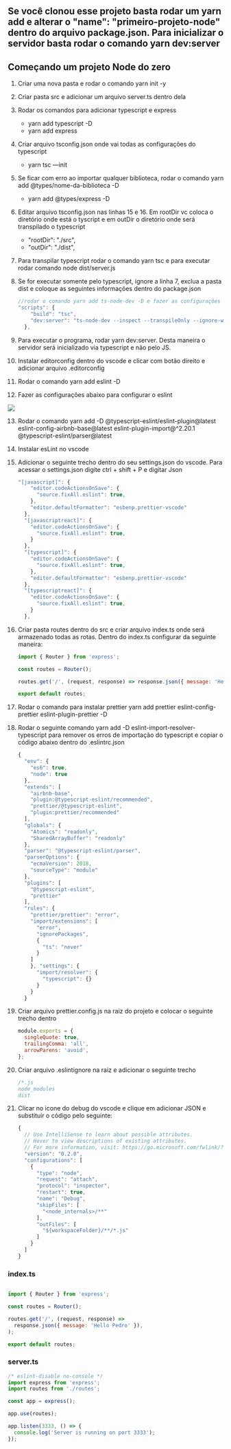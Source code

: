 ## Se você clonou esse projeto basta rodar um yarn add e alterar o "name": "primeiro-projeto-node" dentro do arquivo package.json. Para inicializar o servidor basta rodar o comando yarn dev:server
  



## Começando um projeto Node do zero

1. Criar uma nova pasta e rodar o comando yarn init -y
2. Criar pasta src e adicionar um arquivo server.ts dentro dela
3. Rodar os comandos para adicionar typescript e express
    - yarn add typescript -D
    - yarn add express
4. Criar arquivo tsconfig.json onde vai todas as configurações do typescript
    - yarn tsc —init
5. Se ficar com erro ao importar qualquer biblioteca, rodar o comando yarn add @types/nome-da-biblioteca -D
    - yarn add @types/express -D
6. Editar arquivo tsconfig.json nas linhas 15 e 16. Em rootDir vc coloca o diretório onde está o tyscript e em outDir o diretório onde será transpilado o typescript
    - "rootDir": "./src",
    - "outDir": "./dist",
7. Para transpilar typescript rodar o comando yarn tsc e para executar rodar comando node dist/server.js
8. Se for executar somente pelo typescript, ignore a linha 7, exclua a pasta dist e coloque as seguintes informações dentro do package.json

    ```jsx
    //rodar o comando yarn add ts-node-dev -D e fazer as configurações abaixo dentro do package.json
    "scripts": {
        "build": "tsc",
        "dev:server": "ts-node-dev --inspect --transpileOnly --ignore-watch node_modules src/server.ts"
      },
    ```

9. Para executar o programa, rodar yarn dev:server. Desta maneira o servidor será inicializado via typescript e não pelo JS.
10. Instalar editorconfig dentro do vscode e clicar com botão direito e adicionar arquivo .editorconfig
11. Rodar o comando yarn add eslint -D
12. Fazer as configurações abaixo para configurar o eslint
   <img src="https://s3.us-west-2.amazonaws.com/secure.notion-static.com/4ff00d9f-0c37-4c47-ac88-36913c09a0b9/Untitled.png?X-Amz-Algorithm=AWS4-HMAC-SHA256&X-Amz-Credential=AKIAT73L2G45O3KS52Y5%2F20200429%2Fus-west-2%2Fs3%2Faws4_request&X-Amz-Date=20200429T172130Z&X-Amz-Expires=86400&X-Amz-Signature=1e46647e80ff050d852ddc746ccd0f78b5dab01a28f5019180e08cb56cb92364&X-Amz-SignedHeaders=host&response-content-disposition=filename%20%3D%22Untitled.png%22"/>

13. Rodar o comando yarn add -D @typescript-eslint/eslint-plugin@latest eslint-config-airbnb-base@latest eslint-plugin-import@^2.20.1 @typescript-eslint/parser@latest
14. Instalar esLint no vscode
15. Adicionar o seguinte trecho dentro do seu settings.json do vscode. Para acessar o settings.json digite ctrl + shift + P e digitar Json

    ```jsx
    "[javascript]": {
        "editor.codeActionsOnSave": {
          "source.fixAll.eslint": true,
        },
        "editor.defaultFormatter": "esbenp.prettier-vscode"
      },
      "[javascriptreact]": {
        "editor.codeActionsOnSave": {
          "source.fixAll.eslint": true,
        }
      },
      "[typescript]": {
        "editor.codeActionsOnSave": {
          "source.fixAll.eslint": true,
        },
        "editor.defaultFormatter": "esbenp.prettier-vscode"
      },
      "[typescriptreact]": {
        "editor.codeActionsOnSave": {
          "source.fixAll.eslint": true,
        }
      },
    ```

16. Criar pasta routes dentro do src e criar arquivo index.ts onde será armazenado todas as rotas. Dentro do index.ts configurar da seguinte maneira:

    ```jsx
    import { Router } from 'express';

    const routes = Router();

    routes.get('/', (request, response) => response.json({ message: 'Hello Pedro' }));

    export default routes;
    ```

17. Rodar o comando para instalar prettier yarn add prettier eslint-config-prettier eslint-plugin-prettier -D
18. Rodar o seguinte comando yarn add -D eslint-import-resolver-typescript para remover os erros de importação do typescript e copiar o código abaixo dentro do .eslintrc.json

    ```jsx
    {
      "env": {
        "es6": true,
        "node": true
      },
      "extends": [
        "airbnb-base",
        "plugin:@typescript-eslint/recommended",
        "prettier/@typescript-eslint",
        "plugin:prettier/recommended"
      ],
      "globals": {
        "Atomics": "readonly",
        "SharedArrayBuffer": "readonly"
      },
      "parser": "@typescript-eslint/parser",
      "parserOptions": {
        "ecmaVersion": 2018,
        "sourceType": "module"
      },
      "plugins": [
        "@typescript-eslint",
        "prettier"
      ],
      "rules": {
        "prettier/prettier": "error",
        "import/extensions": [
          "error",
          "ignorePackages",
          {
            "ts": "never"
          }
        ]
        }, "settings": {
          "import/resolver": {
            "typescript": {}
          }
        }
      }
    ```

19. Criar arquivo prettier.config.js na raiz do projeto e colocar o seguinte trecho dentro

    ```jsx
    module.exports = {
      singleQuote: true,
      trailingComma: 'all',
      arrowParens: 'avoid',
    };
    ```

20. Criar arquivo .eslintignore na raiz e adicionar o seguinte trecho

    ```jsx
    /*.js
    node_modules
    dist
    ```

21. Clicar no icone do debug do vscode e clique em adicionar JSON e substituir o código pelo seguinte:

    ```jsx
    {
      // Use IntelliSense to learn about possible attributes.
      // Hover to view descriptions of existing attributes.
      // For more information, visit: https://go.microsoft.com/fwlink/?linkid=830387
      "version": "0.2.0",
      "configurations": [
        {
          "type": "node",
          "request": "attach",
          "protocol": "inspector",
          "restart": true,
          "name": "Debug",
          "skipFiles": [
            "<node_internals>/**"
          ],
          "outFiles": [
            "${workspaceFolder}/**/*.js"
          ]
        }
      ]
    }
    ```

### index.ts

```jsx

import { Router } from 'express';

const routes = Router();

routes.get('/', (request, response) =>
  response.json({ message: 'Hello Pedro' }),
);

export default routes;
```

### server.ts

```jsx
/* eslint-disable no-console */
import express from 'express';
import routes from './routes';

const app = express();

app.use(routes);

app.listen(3333, () => {
  console.log('Server is running on port 3333');
});
```
